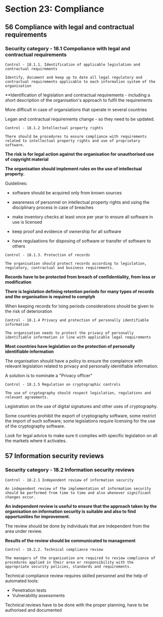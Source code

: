 # Section 23: Compliance

## 56 Compliance with legal and contractual requirements

### Security category - 18.1 Compoliance with legal and contractual requirements

```
Control - 18.1.1. Identification of applicable legislation and contractual requirements

Identify, document and keep up to date all legal regulatory and contractual requirements applicable to each information system of the organisation
```

**Identification of legislation and contractual requirements - including a short description of the organisation's approach to fulfil the requirements

More difficult in case of organsiations that operate in several countries

Legan and contractual requirements change - so they need to be updated.


```
Control - 18.1.2 Intellectual property rights

There should be procedures to ensure compliance with requirements related to intellectual property rights and use of proprietary software.
```

**The risk is for legal action against the organisation for unauthorised use of copyright material**

**The organisation should implement rules on the use of intellectual property.**

Guidelines:
- software should be acquired only from known sources

- awareness of personnel on intellectual property rights and using the disciplinary process in case of breaches

- make inventory checks at least once per year to ensure all software in use is licensed

- keep proof and evidence of ownership for all software

- have regulaations for disposing of software or transfer of software to others


```
Control - 18.1.3. Protection of records

The organisation should protect records according to legislation, regulatory, contractual and business requirements.
```

**Records have to be protected from breach of confidentiality, from loss or modification**

**There is legislation defining retention periods for many types of records and the organisation is required to complyh**

When keeping records for loing periods considerations should be given to the risk of deterioration


```
Control - 18.1.4 Privacy and protection of personally identifiable information

The organisation needs to protect the privacy of personally identifiable information in line with applicable legal requirements
```

**Most countries have legislation on the protection of personally identifiable information**

The organisation should have a policy to ensure the complaince with relevant legislation related to privacy and personally identifiable information.

A solution is to nominate a "Privacy officer"


```
Control - 18.1.5 Regulation on cryptographic controls

The use of cryptography should respect legislation, regulations and relevant agreements.
```

Legistration on the use of digital signatures and other uses of cryptography.

Some countries prohibit the export of cryptography software, some restrict the import of such software; some legislations require licensing for the use of the cryptography software.

Look for legal advice to make sure it complies with specific legislation on all the markets where it activates.


## 57 Information security reviews

### Security category - 18.2 Information security reviews

```
Control - 18.2.1 Independent review of information security

An independent review of the implementation of information security should be performed from time to time and also whenever significant changes occur.
```

**An independent review is useful to ensure that the approach taken by the organisation on information security is suitable and also to find opportunities for improvement.**

The review should be done by individuals that are independent from the area under review.

**Results of the review should be communicated to management**


```
Control - 18.2.2. Technical compliance review

The managers of the organisation are required to review compliance of procedures applied in their area or responsibility with the appropriate security policies, standards and requirements.
```

Technical compliance review requires skilled personnel and the help of automated tools:
- Penetration tests
- Vulnerability assessments

Technical reviews have to be done with the proper planning, have to be authorised and documented

